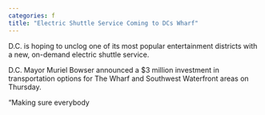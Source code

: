 ```yaml
---
categories: f
title: "Electric Shuttle Service Coming to DCs Wharf"
---
```


D.C. is hoping to unclog one of its most popular entertainment districts with a new, on-demand electric shuttle service.



D.C. Mayor Muriel Bowser announced a $3 million investment in transportation options for The Wharf and Southwest Waterfront areas on Thursday.



&#8220;Making sure everybody 